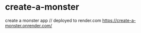 # create-a-monster
create a monster app
// 
deployed to render.com
https://create-a-monster.onrender.com/